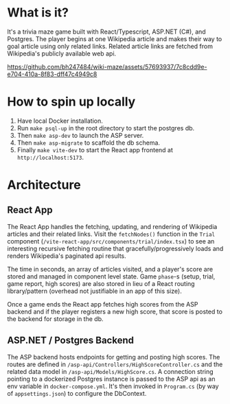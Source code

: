 # What is it?

It's a trivia maze game built with React/Typescript, ASP.NET (C#), and Postgres. The player begins at one Wikipedia article and makes their way to goal article using only related links. Related article links are fetched from Wikipedia's publicly available web api.

https://github.com/bh247484/wiki-maze/assets/57693937/7c8cdd9e-e704-410a-8f83-dff47c4949c8

# How to spin up locally
1. Have local Docker installation.
2. Run `make psql-up` in the root directory to start the postgres db.
3. Then `make asp-dev` to launch the ASP server.
4. Then `make asp-migrate` to scaffold the db schema.
5. Finally `make vite-dev` to start the React app frontend at `http://localhost:5173`.

# Architecture

## React App

The React App handles the fetching, updating, and rendering of Wikipedia articles and their related links. Visit the `fetchNodes()` function in the `Trial` component (`/vite-react-app/src/components/trial/index.tsx`) to see an interesting recursive fetching routine that gracefully/progressively loads and renders Wikipedia's paginated api results.

The time in seconds, an array of articles visited, and a player's score are stored and managed in component level state. Game `phase`-s (setup, trial, game report, high scores) are also stored in lieu of a React routing library/pattern (overhead not justifiable in an app of this size).

Once a game ends the React app fetches high scores from the ASP backend and if the player registers a new high score, that score is posted to the backend for storage in the db.

## ASP.NET / Postgres Backend

The ASP backend hosts endpoints for getting and posting high scores. The routes are defined in `/asp-api/Controllers/HighScoreController.cs` and the related data model in `/asp-api/Models/HighScore.cs`. A connection string pointing to a dockerized Postgres instance is passed to the ASP api as an env variable in `docker-compose.yml`. It's then invoked in `Program.cs` (by way of `appsettings.json`) to configure the DbContext.
